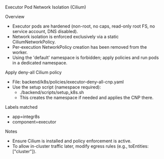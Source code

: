 Executor Pod Network Isolation (Cilium)

Overview
- Executor pods are hardened (non-root, no caps, read-only root FS, no service account, DNS disabled).
- Network isolation is enforced exclusively via a static CiliumNetworkPolicy.
- Per-execution NetworkPolicy creation has been removed from the worker.
- Using the 'default' namespace is forbidden; apply policies and run pods in a dedicated namespace.

Apply deny-all Cilium policy
- File: backend/k8s/policies/executor-deny-all-cnp.yaml
- Use the setup script (namespace required):
  - ./backend/scripts/setup_k8s.sh <namespace>
  - This creates the namespace if needed and applies the CNP there.

Labels matched
- app=integr8s
- component=executor

Notes
- Ensure Cilium is installed and policy enforcement is active.
- To allow in-cluster traffic later, modify egress rules (e.g., toEntities: ["cluster"]).
